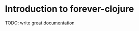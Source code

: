 # Introduction to forever-clojure

TODO: write [great documentation](http://jacobian.org/writing/what-to-write/)
